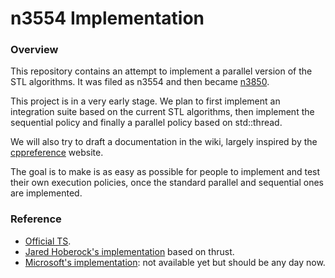 # n3554 Implementation

### Overview

This repository contains an attempt to implement a parallel version of the STL algorithms. It was filed as n3554 and then became [n3850](http://isocpp.org/blog/2014/01/n3850).

This project is in a very early stage. We plan to first implement an integration suite based on the current STL algorithms, then implement the sequential policy and finally a parallel policy based on std::thread.

We will also try to draft a documentation in the wiki, largely inspired by the [cppreference](http://en.cppreference.com) website. 

The goal is to make is as easy as possible for people to implement and test their own execution policies, once the standard parallel and sequential ones are implemented.

### Reference

* [Official TS](http://isocpp.org/blog/2014/01/n3850).
* [Jared Hoberock's implementation](https://github.com/n3554/n3554) based on thrust.
* [Microsoft's implementation](https://parallelstl.codeplex.com): not available yet but should be any day now.


